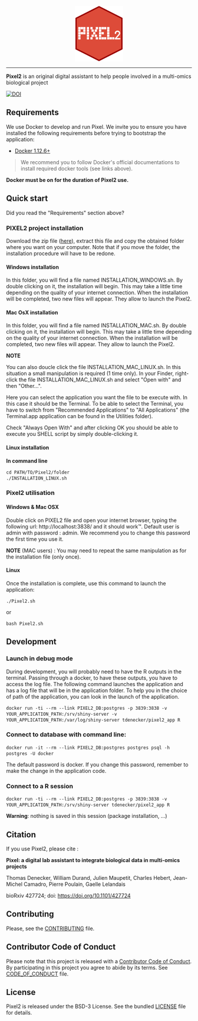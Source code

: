 <p align="center"><img src="www/Images/logo.png" alt="logo" height="150px"></p>

------

**Pixel2** is an original digital assistant to help people involved in a multi-omics biological project

[![DOI](https://zenodo.org/badge/DOI/10.5281/zenodo.4028741.svg)](https://doi.org/10.5281/zenodo.4028741)

## Requirements

We use Docker to develop and run Pixel. We invite you to ensure you have
installed the following requirements before trying to bootstrap the application:

* [Docker 1.12.6+](https://docs.docker.com/engine/installation/)

> We recommend you to follow Docker's official documentations to install
required docker tools (see links above).


**Docker must be on for the duration of Pixel2 use.**

## Quick start

Did you read the "Requirements" section above?

### PIXEL2 project installation

Download the zip file ([here](https://github.com/thomasdenecker/Pixel2/archive/master.zip)), extract this file and copy the obtained folder where you want on your computer. Note that if you move the folder, the installation procedure will have to be redone.

#### Windows installation

In this folder, you will find a file named INSTALLATION_WINDOWS.sh. By double clicking on it, the installation will begin. This may take a little time depending on the quality of your internet connection. When the installation will be completed, two new files will appear. They allow to launch the Pixel2.

#### Mac OsX installation

In this folder, you will find a file named INSTALLATION_MAC.sh. By double clicking on it, the installation will begin. This may take a little time depending on the quality of your internet connection. When the installation will be completed, two new files will appear. They allow to launch the Pixel2.

**NOTE**

You can also doucle click the file INSTALLATION_MAC_LINUX.sh. In this situation a small manipulation is required (1 time only).
In your Finder, right-click the file INSTALLATION_MAC_LINUX.sh and select "Open with" and then "Other...".

Here you can select the application you want the file to be execute with. In this case it should be the Terminal. To be able to select the Terminal, you have to switch from "Recommended Applications" to "All Applications"  (the Terminal.app application can be found in the Utilities folder).

Check "Always Open With" and after clicking OK you should be able to execute you SHELL script by simply double-clicking it.

#### Linux installation

**In command line**
```
cd PATH/TO/Pixel2/folder
./INSTALLATION_LINUX.sh
```

### Pixel2 utilisation
#### Windows & Mac OSX
Double click on PIXEL2 file and open your internet browser, typing the following url: http://localhost:3838/ and it should work™. Default user is admin with password : admin. We recommend you to change this password the first time you use it.

**NOTE** (MAC users) : You may need to repeat the same manipulation as for the installation file (only once).

#### Linux

Once the installation is complete, use this command to launch the application:
```
./Pixel2.sh
```
or
```
bash Pixel2.sh
```

## Development

### Launch in debug mode

During development, you will probably need to have the R outputs in the terminal. Passing through a docker, to have these outputs, you have to access the log file. The following command launches the application and has a log file that will be in the application folder. To help you in the choice of path of the application, you can look in the launch of the application.

```
docker run -ti --rm --link PIXEL2_DB:postgres -p 3839:3838 -v YOUR_APPLICATION_PATH:/srv/shiny-server -v YOUR_APPLICATION_PATH:/var/log/shiny-server tdenecker/pixel2_app R
```

### Connect to database with command line:  
```
docker run -it --rm --link PIXEL2_DB:postgres postgres psql -h postgres -U docker
```
The default password is docker. If you change this password, remember to make the change in the application code.

### Connect to a R session

```
docker run -ti --rm --link PIXEL2_DB:postgres -p 3839:3838 -v YOUR_APPLICATION_PATH:/srv/shiny-server tdenecker/pixel2_app R
```

**Warning**: nothing is saved in this session (package installation, ...)

## Citation
If you use Pixel2, please cite :

**Pixel: a digital lab assistant to integrate biological data in multi-omics projects**

Thomas Denecker, William Durand, Julien Maupetit, Charles Hebert, Jean-Michel Camadro, Pierre Poulain, Gaelle Lelandais

bioRxiv 427724; doi: https://doi.org/10.1101/427724

## Contributing

Please, see the [CONTRIBUTING](CONTRIBUTING.md) file.

## Contributor Code of Conduct

Please note that this project is released with a [Contributor Code of
Conduct](http://contributor-covenant.org/). By participating in this project you
agree to abide by its terms. See [CODE_OF_CONDUCT](CODE_OF_CONDUCT.md) file.

## License

Pixel2 is released under the BSD-3 License. See the bundled [LICENSE](LICENSE)
file for details.
